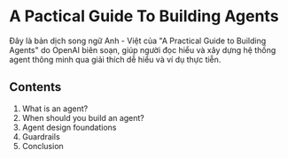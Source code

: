 # A Pactical Guide To Building Agents
Đây là bản dịch song ngữ Anh - Việt của "A Practical Guide to Building Agents" do OpenAI biên soạn, giúp người đọc hiểu và xây dựng hệ thống agent thông minh qua giải thích dễ hiểu và ví dụ thực tiễn.

## Contents
1. What is an agent?
2. When should you build an agent?
3. Agent design foundations
4. Guardrails
5. Conclusion
